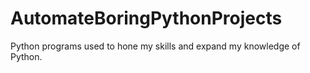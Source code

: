 # AutomateBoringPythonProjects

Python programs used to hone my skills and expand my knowledge of Python.
